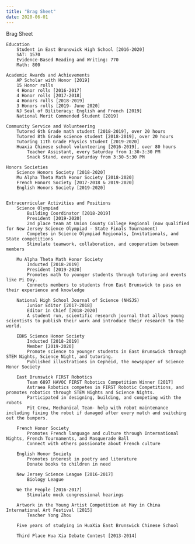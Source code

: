 ```yaml
---
title: "Brag Sheet"
date: 2020-06-01
---
```

Brag Sheet

	Education
		Student in East Brunswick High School [2016-2020]
		SAT: 1570 
		Evidence-Based Reading and Writing: 770
		Math: 800

	Academic Awards and Achievements
		AP Scholar with Honor [2019]
		15 Honor rolls 
		4 Honor rolls [2016-2017]
		4 Honor rolls [2017-2018]
		4 Honors rolls [2018-2019]
		3 Honors rolls [2019- June 2020] 
		NJ Seal of Biliteracy: English and French [2019]
		National Merit Commended Student [2019]

	Community Service and Volunteering
		Tutored 6th Grade math student [2018-2019], over 20 hours
		Tutored 8th Grade science student [2018-2019], over 20 hours
		Tutoring 11th Grade Physics Student [2019-2020]
		Huaxia Chinese school volunteering [2016-2019], over 80 hours
			Teacher Assistant, every Saturday from 1:30-3:30 PM 
			Snack Stand, every Saturday from 3:30-5:30 PM 

	Honors Societies
		Science Honors Society [2018-2020]
		Mu Alpha Theta Math Honor Society [2018-2020]
		French Honors Society [2017-2018 & 2019-2020]
		English Honors Society [2019-2020]
 
 	
	Extracurricular Activities and Positions
		Science Olympiad
			Building Coordinator [2018-2019]
			President [2019-2020]
			2nd place team at Union County College Regional (now qualified for New Jersey Science Olympiad - State Finals Tournament)
			Competes in Science Olympiad Regionals, Invitationals, and State competitions
			Stimulate teamwork, collaboration, and cooperation between members 
		
		Mu Alpha Theta Math Honor Society
			Inducted [2018-2019]
			President [2019-2020]
			Promotes math to younger students through tutoring and events like Pi Day. 
			Connects members to students from East Brunswick to pass on their experience and knowledge 

		National High School Journal of Science (NHSJS)
			Junior Editor [2017-2018]
			Editor in Chief [2018-2020]
			A student run, scientific research journal that allows young scientists to publish their work and introduce their research to the world.

		EBHS Science Honor Society
			Inducted [2018-2019]
			Member [2019-2020]
			Promote science to younger students in East Brunswick through STEM Nights, Science Night, and tutoring.
			Published illustrations in Cepheid, the newspaper of Science Honor Society 

		East Brunswick FIRST Robotics
			Team 6897 HAVOC FIRST Robotics Competition Winner [2017]
			Astraea Robotics competes in FIRST Robotic Competitions, and promotes robotics through STEM Nights and Science Nights. 
			Participated in designing, building, and competing with the robots
			Pit Crew, Mechanical Team- help with robot maintenance including fixing the robot if damaged after every match and switching out the bumpers. 

		French Honor Society
			Promotes French language and culture through International Nights, French Tournaments, and Masquerade Ball
			Connect with others passionate about French culture

		English Honor Society
			Promotes interest in poetry and literature
			Donate books to children in need

		New Jersey Science League [2016-2017]
			Biology League

		We the People [2016-2017]
			Stimulate mock congressional hearings

		Artwork in the Young Artist Competition at May in China International Art Festival [2015]
			Teacher Yong Zhou
	
		Five years of studying in HuaXia East Brunswick Chinese School
	
		Third Place Hua Xia Debate Contest [2013-2014]

